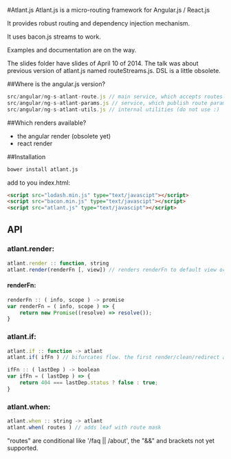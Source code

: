 #Atlant.js
Atlant.js is a micro-routing framework for Angular.js / React.js

It provides robust routing and dependency injection mechanism. 

It uses bacon.js streams to work.

Examples and documentation are on the way.

The slides folder have slides of April 10 of 2014. 
The talk was about previous version of atlant.js named routeStreams.js.
DSL is a little obsolete.

##Where is the angular.js version?

```js
src/angular/ng-s-atlant-route.js // main service, which accepts routes declarations.
src/angular/ng-s-atlant-params.js // service, which publish route params info
src/angular/ng-s-atlant-utils.js // internal utilities (do not use :)
```

##Which renders available?

- the angular render (obsolete yet)
- react render

##Installation

```sh
bower install atlant.js
```


add to you index.html:

```html
<script src="lodash.min.js" type="text/javascipt"></script>
<script src="bacon.min.js" type="text/javascipt"></script>
<script src="atlant.js" type="text/javascipt"></script>
```

## API

### atlant.render:

```js
atlant.render :: function, string
atlant.render(renderFn [, view]) // renders renderFn to default view or mentioned view if defined.
```

#### renderFn:

```js
renderFn :: ( info, scope ) -> promise
var renderFn = ( info, scope ) => {
    return new Promise((resolve) => resolve());
}
```

### atlant.if:

```js
atlant.if :: function -> atlant
atlant.if( ifFn ) // bifurcates flow. the first render/clean/redirect after if will end created leaf of stream
```

```js
ifFn :: ( lastDep ) -> boolean
var ifFn = ( lastDep ) => {
    return 404 === lastDep.status ? false : true;
}
```

### atlant.when:

```js
atlant.when :: string -> atlant
atlant.when( routes ) // adds leaf with route mask 
```
"routes" are conditional like '/faq || /about', the "&&" and brackets not yet supported.

